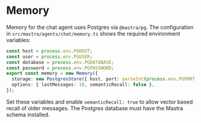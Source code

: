 # Memory

Memory for the chat agent uses Postgres via `@mastra/pg`. The configuration in `src/mastra/agents/chat/memory.ts` shows the required environment variables:

```ts
const host = process.env.PGHOST;
const user = process.env.PGUSER;
const database = process.env.PGDATABASE;
const password = process.env.PGPASSWORD;
export const memory = new Memory({
  storage: new PostgresStore({ host, port: parseInt(process.env.PGPORT || '5432'), user, database, password, ssl: true }),
  options: { lastMessages: 10, semanticRecall: false },
});
```

Set these variables and enable `semanticRecall: true` to allow vector based recall of older messages. The Postgres database must have the Mastra schema installed.

